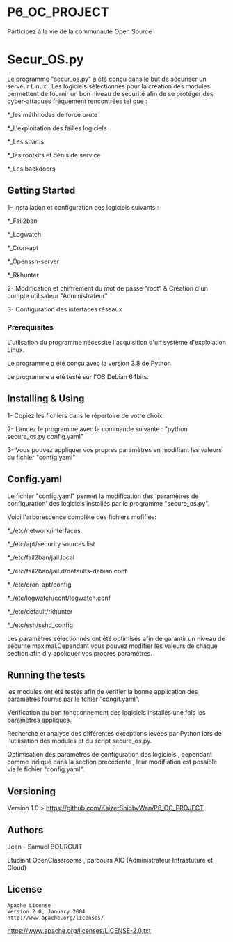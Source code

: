 # P6_OC_PROJECT
Participez à la vie de la communauté Open Source

# Secur_OS.py
Le programme "secur_os.py" a été conçu dans le but de sécuriser un serveur Linux .
Les logiciels sélectionnés pour la création des modules permettent de fournir un bon niveau de sécurité afin de se protéger des cyber-attaques fréquement rencontrées tel que :

*_les méthhodes de force brute

*_L'exploitation des failles logiciels 

*_Les spams

*_les rootkits et dénis de service

*_Les backdoors

## Getting Started

1- Installation et configuration des logiciels suivants :

*_Fail2ban

*_Logwatch

*_Cron-apt

*_Openssh-server

*_Rkhunter

2- Modification et chiffrement du mot de passe "root" & Création d'un compte utilisateur "Administrateur"

3- Configuration des interfaces réseaux

### Prerequisites

L'utlisation du programme nécessite l'acquisition d'un système d'exploiation Linux.

Le programme a été conçu avec la version 3.8 de Python.

Le programme a été testé sur l'OS Debian 64bits. 

## Installing & Using

1- Copiez les fichiers dans le répertoire de votre choix

2- Lancez le programme avec la commande suivante : "python secure_os.py config.yaml"

3- Vous pouvez appliquer vos propres paramètres en modifiant les valeurs du fichier "config.yaml"

## Config.yaml 

Le fichier "config.yaml" permet la modification des 'paramètres de configuration' des logiciels installés par le programme "secure_os.py". 

Voici l'arborescence complète des fichiers mofifiés:  

*_/etc/network/interfaces

*_/etc/apt/security.sources.list

*_/etc/fail2ban/jail.local

*_/etc/fail2ban/jail.d/defaults-debian.conf

*_/etc/cron-apt/config

*_/etc/logwatch/conf/logwatch.conf

*_/etc/default/rkhunter

*_/etc/ssh/sshd_config

Les paramètres sélectionnés ont été optimisés afin de garantir un niveau de sécurité maximal.Cependant vous pouvez modifier les valeurs de chaque section afin d'y appliquer vos propres paramètres. 



## Running the tests

les modules ont été testés afin de vérifier la bonne application des paramètres fournis par le fchier "congif.yaml".

Vérification du bon fonctionnement des logiciels installés une fois les paramètres appliqués.

Recherche et analyse des différentes exceptions levées par Python lors de l'utilisation des modules et du script secure_os.py.

Optimisation des paramètres de configuration des logiciels , cependant comme indiqué dans la section précédente , leur modifiation est possible via le fichier "config.yaml". 


## Versioning

Version 1.0 > https://github.com/KaizerShibbyWan/P6_OC_PROJECT

## Authors

Jean - Samuel BOURGUIT 

Etudiant OpenClassrooms , parcours AIC (Administrateur Infrastuture et Cloud)

## License
    Apache License
    Version 2.0, January 2004
    http://www.apache.org/licenses/
https://www.apache.org/licenses/LICENSE-2.0.txt
